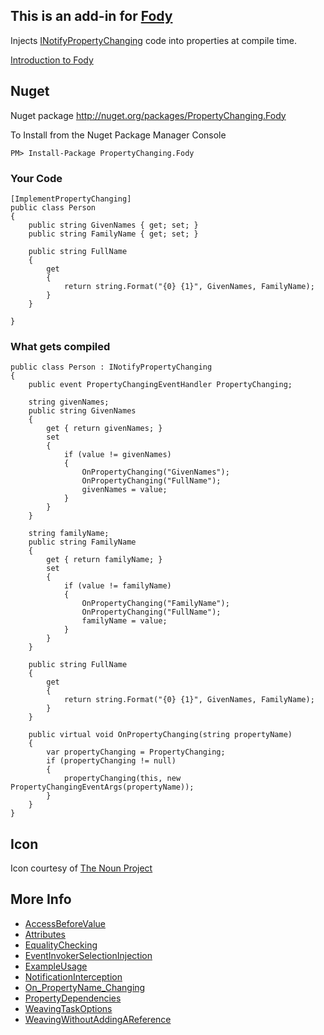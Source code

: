 ## This is an add-in for [Fody](https://github.com/Fody/Fody/) 

Injects [INotifyPropertyChanging](http://msdn.microsoft.com/en-us/library/system.componentmodel.inotifypropertychanging.aspx) code into properties at compile time.

[Introduction to Fody](http://github.com/Fody/Fody/wiki/SampleUsage)

## Nuget

Nuget package http://nuget.org/packages/PropertyChanging.Fody 

To Install from the Nuget Package Manager Console 
    
    PM> Install-Package PropertyChanging.Fody
    
### Your Code

    [ImplementPropertyChanging]
    public class Person
    {
        public string GivenNames { get; set; }
        public string FamilyName { get; set; }

        public string FullName
        {
            get
            {
                return string.Format("{0} {1}", GivenNames, FamilyName);
            }
        }

    }

### What gets compiled

    public class Person : INotifyPropertyChanging
    {
        public event PropertyChangingEventHandler PropertyChanging;

        string givenNames;
        public string GivenNames
        {
            get { return givenNames; }
            set
            {
                if (value != givenNames)
                {
                    OnPropertyChanging("GivenNames");
                    OnPropertyChanging("FullName");
                    givenNames = value;
                }
            }
        }

        string familyName;
        public string FamilyName
        {
            get { return familyName; }
            set 
            {
                if (value != familyName)
                {
                    OnPropertyChanging("FamilyName");
                    OnPropertyChanging("FullName");
                    familyName = value;
                }
            }
        }

        public string FullName
        {
            get
            {
                return string.Format("{0} {1}", GivenNames, FamilyName);
            }
        }

        public virtual void OnPropertyChanging(string propertyName)
        {
            var propertyChanging = PropertyChanging;
            if (propertyChanging != null)
            {
                propertyChanging(this, new PropertyChangingEventArgs(propertyName));
            }
        }
    }
    
## Icon

Icon courtesy of [The Noun Project](http://thenounproject.com)

## More Info

* [AccessBeforeValue](https://github.com/Fody/PropertyChanging/wiki/AccessBeforeValue)
* [Attributes](https://github.com/Fody/PropertyChanging/wiki/Attributes)
* [EqualityChecking](https://github.com/Fody/PropertyChanging/wiki/EqualityChecking)
* [EventInvokerSelectionInjection](https://github.com/Fody/PropertyChanging/wiki/EventInvokerSelectionInjection)
* [ExampleUsage](https://github.com/Fody/PropertyChanging/wiki/ExampleUsage)
* [NotificationInterception](https://github.com/Fody/PropertyChanging/wiki/NotificationInterception)
* [On_PropertyName_Changing](https://github.com/Fody/PropertyChanging/wiki/On_PropertyName_Changing)
* [PropertyDependencies](https://github.com/Fody/PropertyChanging/wiki/PropertyDependencies)
* [WeavingTaskOptions](https://github.com/Fody/PropertyChanging/wiki/WeavingTaskOptions)
* [WeavingWithoutAddingAReference](https://github.com/Fody/PropertyChanging/wiki/WeavingWithoutAddingAReference)
